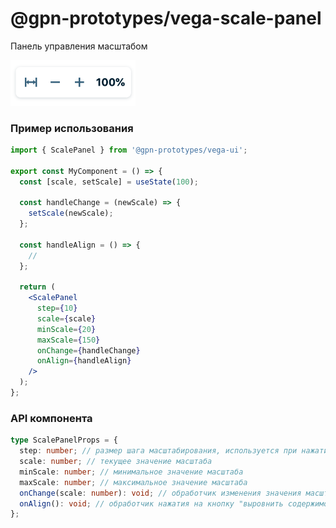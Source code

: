 # @gpn-prototypes/vega-scale-panel

Панель управления масштабом

<img src="docs/pic-1.png" width="200">

### Пример использования

```jsx
import { ScalePanel } from '@gpn-prototypes/vega-ui';

export const MyComponent = () => {
  const [scale, setScale] = useState(100);

  const handleChange = (newScale) => {
    setScale(newScale);
  };

  const handleAlign = () => {
    //
  };

  return (
    <ScalePanel
      step={10}
      scale={scale}
      minScale={20}
      maxScale={150}
      onChange={handleChange}
      onAlign={handleAlign}
    />
  );
};
```

### API компонента

```ts
type ScalePanelProps = {
  step: number; // размер шага масштабирования, используется при нажатии на кнопки "-" и "+"
  scale: number; // текущее значение масштаба
  minScale: number; // минимальное значение масштаба
  maxScale: number; // максимальное значение масштаба
  onChange(scale: number): void; // обработчик изменения значения масштаба
  onAlign(): void; // обработчик нажатия на кнопку "выровнить содержимое"
};
```
